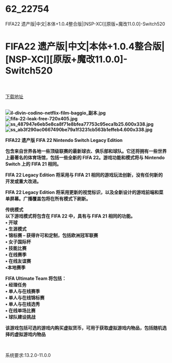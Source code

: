 # 62_22754
FIFA22 遗产版|中文|本体+1.0.4整合版|[NSP-XCI][原版+魔改11.0.0]-Switch520
# FIFA22 遗产版|中文|本体+1.0.4整合版|[NSP-XCI][原版+魔改11.0.0]-Switch520
 <br/></br>
[下载地址](https://www.switch520.cc/article/22754 "下载地址")
<br/></br>

<p><strong><img title="il-divin-codino-netflix-film-baggio_副本.jpg" src="https://www.switch520.cc/muke_img/2022_04_14_f6df373301753.jpg" alt="il-divin-codino-netflix-film-baggio_副本.jpg"><br>
<img title="fifa-22-leak-free-720x405.jpg" src="https://www.switch520.cc/muke_img/2021_09_30_1644063673894.jpg" alt="fifa-22-leak-free-720x405.jpg"></strong><br>
<strong><img title="ss_487947e6eb5e8ca8f71e8bfea77753c95eca1b25.600x338.jpg" src="https://www.switch520.cc/muke_img/2021_09_30_a7eb006a694be.jpg" alt="ss_487947e6eb5e8ca8f71e8bfea77753c95eca1b25.600x338.jpg"></strong><br>
<strong><img title="ss_ab3f290ac0667490be79a1f3231cb563b1effeb4.600x338.jpg" src="https://www.switch520.cc/muke_img/2021_09_30_f48a119e5eca0.jpg" alt="ss_ab3f290ac0667490be79a1f3231cb563b1effeb4.600x338.jpg"></strong></p>
<p><strong>FIFA22 遗产版 FIFA 22 Nintendo Switch Legacy Edition</strong></p>
<p><strong>包含来自世界各地一些顶级联赛的最新球衣、俱乐部和球队。它还将拥有一些世界上最著名的体育场馆，包括一些全新的 FIFA 22。游戏功能和模式将与 Nintendo Switch 上的 FIFA 21 相同。</strong></p>
<p><strong>FIFA 22 Legacy Edition 将采用与 FIFA 21 相同的游戏玩法创新，没有任何新的开发或重大改进。</strong></p>
<p><strong>FIFA 22 Legacy Edition 将采用更新的视觉标识，以及全新设计的游戏前端和菜单屏幕。广播覆盖包将在所有模式下刷新。</strong></p>
<p><strong>传统模式</strong><br>
<strong>以下游戏模式将包含在 FIFA 22 中，具有与 FIFA 21 相同的功能。</strong><br>
<strong>• 开球</strong><br>
<strong>• 生涯模式</strong><br>
<strong>• 锦标赛 – 获得许可和定制，包括欧洲冠军联赛</strong><br>
<strong>• 女子国际杯</strong><br>
<strong>• 技能比赛</strong><br>
<strong>• 在线赛季</strong><br>
<strong>• 在线友谊赛</strong><br>
<strong>•本地赛季</strong></p>
<p><strong>FIFA Ultimate Team 将包括：</strong><br>
<strong>• 经理任务</strong><br>
<strong>• 单人与在线赛季</strong><br>
<strong>• 单人与在线锦标赛</strong><br>
<strong>• 单人与在线选秀</strong><br>
<strong>• 在线单场比赛</strong><br>
<strong>• 球队建设挑战</strong></p>
<p><strong>该游戏包括可选的游戏内购买虚拟货币，可用于获取虚拟游戏内物品，包括随机选择的虚拟游戏内物品</strong></p>
<p>&nbsp;</p>
<p>系统要求:13.2.0-11.0.0</p>



